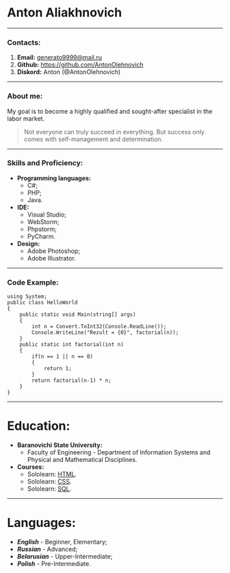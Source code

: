 # Anton Aliakhnovich

***

### Contacts:
1. **Email:** generato9999@mail.ru
2. **Github:** https://github.com/AntonOlehnovich
3. **Diskord:** Anton (@AntonOlehnovich)

***

### About me:  
My goal is to become a highly qualified and sought-after specialist in the labor market.  
>Not everyone can truly succeed in everything.
>But success only comes with self-management and determination.

***

### Skills and Proficiency:
*   **Programming languages:**
    *   C#;
    *   PHP;
    *   Java.
*   **IDE:**
    *   Visual Studio;
    *   WebStorm;
    *   Phpstorm;
    *   PyCharm.
*   **Design:**
    *   Adobe Photoshop;
    *   Adobe Illustrator.

***

### Code Example:
```
using System;
public class HelloWorld
{
    public static void Main(string[] args)
    {
        int n = Convert.ToInt32(Console.ReadLine());
        Console.WriteLine("Rezult = {0}", factorial(n));
    }
    public static int factorial(int n)
    {
        if(n == 1 || n == 0)
        {
            return 1;
        }
        return factorial(n-1) * n;
    }
}
```

***

# Education:
* **Baranovichi State University:**
    * Faculty of Engineering - Department of Information Systems and Physical and Mathematical Disciplines.
* **Courses:**
    * Sololearn: [HTML](https://www.sololearn.com/certificates/CT-ZBN9C4WL "HTML TUTORIAL").
    * Sololearn: [CSS](https://www.sololearn.com/certificates/CT-XCYL3IWP "CSS TUTORIAL").
    * Sololearn: [SQL](https://www.sololearn.com/certificates/CT-VWL9QSCB "SQL TUTORIAL").

***

# Languages:
* ***English*** - Beginner, Elementary;
* ***Russian*** - Advanced;
* ***Belarusian*** - Upper-Intermediate;
* ***Polish*** - Pre-Intermediate.